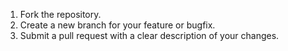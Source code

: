 1. Fork the repository.
2. Create a new branch for your feature or bugfix.
3. Submit a pull request with a clear description of your changes.

